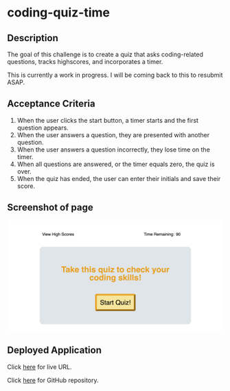 # coding-quiz-time
## Description
The goal of this challenge is to create a quiz that asks coding-related questions, tracks highscores, and incorporates a timer. 

This is currently a work in progress. I will be coming back to this to resubmit ASAP.

## Acceptance Criteria
1. When the user clicks the start button, a timer starts and the first question appears.
2. When the user answers a question, they are presented with another question.
3. When the user answers a question incorrectly, they lose time on the timer.
4. When all questions are answered, or the timer equals zero, the quiz is over.
5. When the quiz has ended, the user can enter their initials and save their score.

## Screenshot of page
![Screenshot](screenshot-quiz.png)

## Deployed Application
Click [here](https://indigofobes.github.io/coding-quiz-time/develop/) for live URL.

Click [here](https://github.com/IndigoFobes/coding-quiz-time.git) for GitHub repository.
